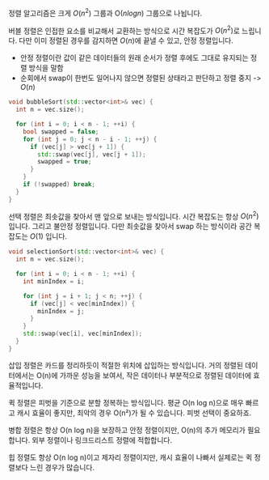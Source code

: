 정렬 알고리즘은 크게 $O(n^2)$ 그룹과 O($n log n$) 그룹으로 나뉩니다.

버블 정렬은 인접한 요소를 비교해서 교환하는 방식으로 시간 복잡도가 $O(n^2)$로 느립니다. 다만 이미 정렬된 경우를 감지하면 $O(n)$에 끝낼 수 있고, 안정 정렬입니다.

* 안정 정렬이란 값이 같은 데이터들의 원래 순서가 정렬 후에도 그대로 유지되는 정렬 방식을 말함
* 순회에서 swap이 한번도 일어나지 않으면 정렬된 상태라고 판단하고 정렬 중지 -> $O(n)$ 

```cpp
void bubbleSort(std::vector<int>& vec) {
  int n = vec.size();

  for (int i = 0; i < n - 1; ++i) {
    bool swapped = false;
    for (int j = 0; j < n - i - 1; ++j) {
      if (vec[j] > vec[j + 1]) {
        std::swap(vec[j], vec[j + 1]);
        swapped = true;
      }
    }
    if (!swapped) break;
  }
}
```


선택 정렬은 최솟값을 찾아서 맨 앞으로 보내는 방식입니다. 시간 복잡도는 항상 $O(n^2)$입니다. 그리고
불안정 정렬입니다. 다만 최솟값을 찾아서 swap 하는 방식이라 공간 복잡도는 $O(1)$ 입니다.

```cpp
void selectionSort(std::vector<int>& vec) {
  int n = vec.size();

  for (int i = 0; i < n - 1; ++i) {
    int minIndex = i;

    for (int j = i + 1; j < n; ++j) {
      if (vec[j] < vec[minIndex]) {
        minIndex = j;
      }
    }
    std::swap(vec[i], vec[minIndex]);
  }
}
```


삽입 정렬은 카드를 정리하듯이 적절한 위치에 삽입하는 방식입니다. 거의 정렬된 데이터에서는 O(n)에 가까운 성능을 보여서, 작은 데이터나 부분적으로 정렬된 데이터에 효율적입니다.

퀵 정렬은 피벗을 기준으로 분할 정복하는 방식입니다. 평균 O(n log n)으로 매우 빠르고 캐시 효율이 좋지만, 최악의 경우 O(n²)가 될 수 있습니다. 피벗 선택이 중요하죠.

병합 정렬은 항상 O(n log n)을 보장하고 안정 정렬이지만, O(n)의 추가 메모리가 필요합니다. 외부 정렬이나 링크드리스트 정렬에 적합합니다.

힙 정렬도 항상 O(n log n)이고 제자리 정렬이지만, 캐시 효율이 나빠서 실제로는 퀵 정렬보다 느린 경우가 많습니다.